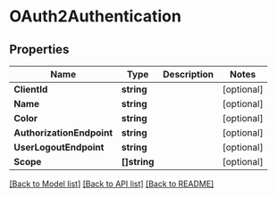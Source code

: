 # OAuth2Authentication

## Properties

Name | Type | Description | Notes
------------ | ------------- | ------------- | -------------
**ClientId** | **string** |  | [optional] 
**Name** | **string** |  | [optional] 
**Color** | **string** |  | [optional] 
**AuthorizationEndpoint** | **string** |  | [optional] 
**UserLogoutEndpoint** | **string** |  | [optional] 
**Scope** | **[]string** |  | [optional] 

[[Back to Model list]](../README.md#documentation-for-models) [[Back to API list]](../README.md#documentation-for-api-endpoints) [[Back to README]](../README.md)


